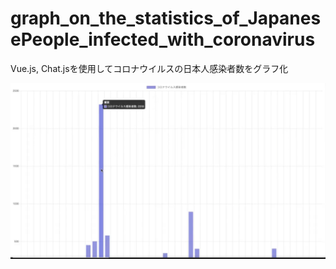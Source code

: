 # graph_on_the_statistics_of_JapanesePeople_infected_with_coronavirus
Vue.js, Chat.jsを使用してコロナウイルスの日本人感染者数をグラフ化

<img src="./Screen Shot 2020-10-07 at 19.52.59.png" />
